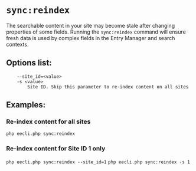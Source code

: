 # `sync:reindex`

The searchable content in your site may become stale after changing properties of some fields. Running the `sync:reindex` command will ensure fresh data is used by complex fields in the Entry Manager and search contexts.

## Options list:

```
    --site_id=<value>
    -s <value>
        Site ID. Skip this parameter to re-index content on all sites
```

## Examples:

### Re-index content for all sites

`php eecli.php sync:reindex`

### Re-index content for Site ID 1 only

`php eecli.php sync:reindex --site_id=1`
`php eecli.php sync:reindex -s 1`